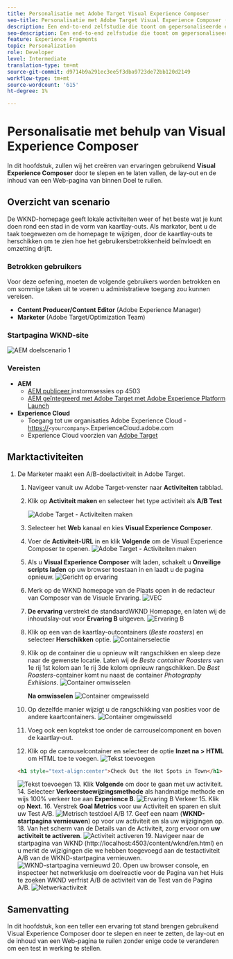 ```yaml
---
title: Personalisatie met Adobe Target Visual Experience Composer
seo-title: Personalisatie met Adobe Target Visual Experience Composer (VEC)
description: Een end-to-end zelfstudie die toont om gepersonaliseerde ervaring tot stand te brengen en te leveren gebruikend Adobe Target Visual Experience Composer (VEC).
seo-description: Een end-to-end zelfstudie die toont om gepersonaliseerde ervaring tot stand te brengen en te leveren gebruikend Adobe Target Visual Experience Composer (VEC).
feature: Experience Fragments
topic: Personalization
role: Developer
level: Intermediate
translation-type: tm+mt
source-git-commit: d9714b9a291ec3ee5f3dba9723de72bb120d2149
workflow-type: tm+mt
source-wordcount: '615'
ht-degree: 1%

---
```



# Personalisatie met behulp van Visual Experience Composer

In dit hoofdstuk, zullen wij het creëren van ervaringen gebruikend **Visual Experience Composer** door te slepen en te laten vallen, de lay-out en de inhoud van een Web-pagina van binnen Doel te ruilen.

## Overzicht van scenario

De WKND-homepage geeft lokale activiteiten weer of het beste wat je kunt doen rond een stad in de vorm van kaartlay-outs. Als markator, bent u de taak toegewezen om de homepage te wijzigen, door de kaartlay-outs te herschikken om te zien hoe het gebruikersbetrokkenheid beïnvloedt en omzetting drijft.

### Betrokken gebruikers

Voor deze oefening, moeten de volgende gebruikers worden betrokken en om sommige taken uit te voeren u administratieve toegang zou kunnen vereisen.

* **Content Producer/Content Editor**  (Adobe Experience Manager)
* **Marketer**  (Adobe Target/Optimization Team)

### Startpagina WKND-site

![AEM doelscenario 1](assets/personalization-use-case-3/aem-target-use-case-3.png)

### Vereisten

* **AEM**
   * [AEM publiceer ](./implementation.md#getting-aem) instormsessies op 4503
   * [AEM geïntegreerd met Adobe Target met Adobe Experience Platform Launch](./using-launch-adobe-io.md#aem-target-using-launch-by-adobe)
* **Experience Cloud**
   * Toegang tot uw organisaties Adobe Experience Cloud - <https://>`<yourcompany>`.ExperienceCloud.adobe.com
   * Experience Cloud voorzien van [Adobe Target](https://experiencecloud.adobe.com)

## Marktactiviteiten

1. De Marketer maakt een A/B-doelactiviteit in Adobe Target.
   1. Navigeer vanuit uw Adobe Target-venster naar **Activiteiten** tabblad.
   2. Klik op **Activiteit maken** en selecteer het type activiteit als **A/B Test**

      ![Adobe Target - Activiteiten maken](assets/personalization-use-case-2/create-ab-activity.png)
   3. Selecteer het **Web** kanaal en kies **Visual Experience Composer**.
   4. Voer de **Activiteit-URL** in en klik **Volgende** om de Visual Experience Composer te openen.
      ![Adobe Target - Activiteiten maken](assets/personalization-use-case-2/create-activity-ab-name.png)
   5. Als u **Visual Experience Composer** wilt laden, schakelt u **Onveilige scripts laden** op uw browser toestaan in en laadt u de pagina opnieuw.
      ![Gericht op ervaring](assets/personalization-use-case-1/load-unsafe-scripts.png)
   6. Merk op de WKND homepage van de Plaats open in de redacteur van Composer van de Visuele Ervaring.
      ![VEC](assets/personalization-use-case-2/vec.png)
   7. **De ervaring** verstrekt de standaardWKND Homepage, en laten wij de inhoudslay-out voor  **Ervaring B** uitgeven.
      ![Ervaring B](assets/personalization-use-case-3/use-case3-experience-b.png)
   8. Klik op een van de kaartlay-outcontainers (*Beste roasters*) en selecteer **Herschikken** optie.
      ![Containerselectie](assets/personalization-use-case-3/container-selection.png)
   9. Klik op de container die u opnieuw wilt rangschikken en sleep deze naar de gewenste locatie. Laten wij de *Beste container Roasters* van 1e rij 1st kolom aan 1e rij 3de kolom opnieuw rangschikken. De *Best Roasters*-container komt nu naast de container *Photography Exhiisions*.
      ![Container omwisselen](assets/personalization-use-case-3/container-swap.png)

      **Na omwisselen**
      ![Container omgewisseld](assets/personalization-use-case-3/after-swap-1-3.png)
   10. Op dezelfde manier wijzigt u de rangschikking van posities voor de andere kaartcontainers.
      ![Container omgewisseld](assets/personalization-use-case-3/after-swap-all.png)
   11. Voeg ook een koptekst toe onder de carrouselcomponent en boven de kaartlay-out.
   12. Klik op de carrouselcontainer en selecteer de optie **Inzet na > HTML** om HTML toe te voegen.
      ![Tekst toevoegen](assets/personalization-use-case-3/add-text.png)

      ```html
      <h1 style="text-align:center">Check Out the Hot Spots in Town</h1>
      ```

      ![Tekst toevoegen](assets/personalization-use-case-3/after-changes.png)
   13. Klik **Volgende** om door te gaan met uw activiteit.
   14. Selecteer **Verkeerstoewijzingsmethode** als handmatige methode en wijs 100% verkeer toe aan **Experience B**.
      ![Ervaring B Verkeer](assets/personalization-use-case-2/traffic.png)
   15. Klik op **Next**.
   16. Verstrek **Goal Metrics** voor uw Activiteit en sparen en sluit uw Test A/B.
      ![Metrisch testdoel A/B](assets/personalization-use-case-2/goal-metric.png)
   17. Geef een naam (**WKND-startpagina vernieuwen**) op voor uw activiteit en sla uw wijzigingen op.
   18. Van het scherm van de Details van de Activiteit, zorg ervoor om **uw activiteit te activeren**.
      ![Activiteit activeren](assets/personalization-use-case-3/save-activity.png)
   19. Navigeer naar de startpagina van WKND (http://localhost:4503/content/wknd/en.html) en u merkt de wijzigingen die we hebben toegevoegd aan de testactiviteit A/B van de WKND-startpagina vernieuwen.
      ![WKND-startpagina vernieuwd](assets/personalization-use-case-3/activity-result.png)
   20. Open uw browser console, en inspecteer het netwerklusje om doelreactie voor de Pagina van het Huis te zoeken WKND verfrist A/B de activiteit van de Test van de Pagina A/B.
      ![Netwerkactiviteit](assets/personalization-use-case-3/activity-result.png)

## Samenvatting

In dit hoofdstuk, kon een teller een ervaring tot stand brengen gebruikend Visual Experience Composer door te slepen en neer te zetten, de lay-out en de inhoud van een Web-pagina te ruilen zonder enige code te veranderen om een test in werking te stellen.
